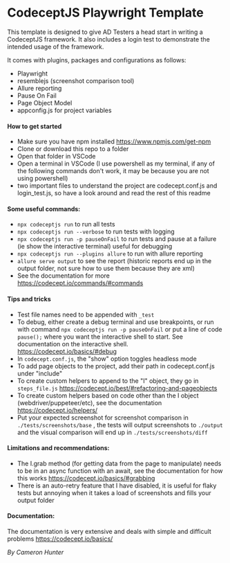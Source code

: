 # CodeceptJS Playwright Template  

This template is designed to give AD Testers a head start in writing a CodeceptJS framework. It also includes a login test to demonstrate the intended usage of the framework.  

It comes with plugins, packages and configurations as follows:  
- Playwright
- resemblejs (screenshot comparison tool)
- Allure reporting
- Pause On Fail
- Page Object Model
- appconfig.js for project variables

#### How to get started
- Make sure you have npm installed https://www.npmjs.com/get-npm
- Clone or download this repo to a folder
- Open that folder in VSCode
- Open a terminal in VSCode (I use powershell as my terminal, if any of the following commands don't work, it may be because you are not using powershell)
- two important files to understand the project are codecept.conf.js and login_test.js, so have a look around and read the rest of this readme

#### Some useful commands:  
- `npx codeceptjs run` to run all tests
- `npx codeceptjs run --verbose` to run tests with logging
- `npx codeceptjs run -p pauseOnFail` to run tests and pause at a failure (ie show the interactive terminal) useful for debugging
- `npx codeceptjs run --plugins allure` to run with allure reporting
- `allure serve output` to see the report (historic reports end up in the output folder, not sure how to use them because they are xml)
- See the documentation for more https://codecept.io/commands/#commands


#### Tips and tricks
- Test file names need to be appended with `_test`
- To debug, either create a debug terminal and use breakpoints, or run with command `npx codeceptjs run -p pauseOnFail` or put a line of code `pause();` where you want the interactive shell to start. See documentation on the interactive shell. https://codecept.io/basics/#debug
- In `codecept.conf.js`, the "show" option toggles headless mode
- To add page objects to the project, add their path in codecept.conf.js under "include"
- To create custom helpers to append to the "I" object, they go in `steps_file.js` https://codecept.io/best/#refactoring-and-pageobjects
- To create custom helpers based on code other than the I object (webdriver/puppeteer/etc), see the documentation https://codecept.io/helpers/
- Put your expected screenshot for screenshot comparison in `./tests/screenshots/base`  , the tests will output screenshots to `./output` and the visual comparison will end up in `./tests/screenshots/diff`

#### Limitations and recommendations:  
- The I.grab method (for getting data from the page to manipulate) needs to be in an async function with an await, see the documentation for how this works https://codecept.io/basics/#grabbing
- There is an auto-retry feature that I have disabled, it is useful for flaky tests but annoying when it takes a load of screenshots and fills your output folder

#### Documentation:  
The documentation is very extensive and deals with simple and difficult problems https://codecept.io/basics/

*By Cameron Hunter*  

